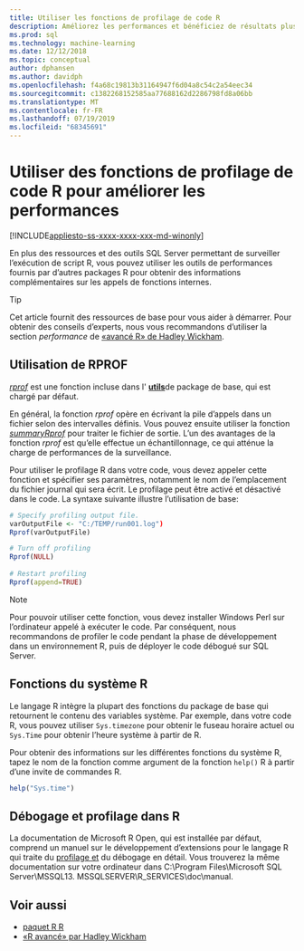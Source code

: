 ```yaml
---
title: Utiliser les fonctions de profilage de code R
description: Améliorez les performances et bénéficiez de résultats plus rapides sur les calculs R sur SQL Server à l’aide des fonctions de profilage R pour retourner des informations sur les appels de fonction internes.
ms.prod: sql
ms.technology: machine-learning
ms.date: 12/12/2018
ms.topic: conceptual
author: dphansen
ms.author: davidph
ms.openlocfilehash: f4a68c19813b31164947f6d04a8c54c2a54eec34
ms.sourcegitcommit: c1382268152585aa77688162d2286798fd8a06bb
ms.translationtype: MT
ms.contentlocale: fr-FR
ms.lasthandoff: 07/19/2019
ms.locfileid: "68345691"
---
```

# <a name="use-r-code-profiling-functions-to-improve-performance"></a>Utiliser des fonctions de profilage de code R pour améliorer les performances
[!INCLUDE[appliesto-ss-xxxx-xxxx-xxx-md-winonly](../../includes/appliesto-ss-xxxx-xxxx-xxx-md-winonly.md)]

En plus des ressources et des outils SQL Server permettant de surveiller l’exécution de script R, vous pouvez utiliser les outils de performances fournis par d’autres packages R pour obtenir des informations complémentaires sur les appels de fonctions internes. 

> [!TIP]
> Cet article fournit des ressources de base pour vous aider à démarrer. Pour obtenir des conseils d’experts, nous vous recommandons d’utiliser la section *performance* de [«avancé R» de Hadley Wickham](http://adv-r.had.co.nz).

## <a name="using-rprof"></a>Utilisation de RPROF

[*rprof*](https://www.rdocumentation.org/packages/utils/versions/3.5.1/topics/Rprof) est une fonction incluse dans l' [**utils**](https://www.rdocumentation.org/packages/utils/versions/3.5.1)de package de base, qui est chargé par défaut. 

En général, la fonction *rprof* opère en écrivant la pile d’appels dans un fichier selon des intervalles définis. Vous pouvez ensuite utiliser la fonction [*summaryRprof*](https://www.rdocumentation.org/packages/utils/versions/3.5.1/topics/summaryRprof) pour traiter le fichier de sortie. L’un des avantages de la fonction *rprof* est qu’elle effectue un échantillonnage, ce qui atténue la charge de performances de la surveillance.

Pour utiliser le profilage R dans votre code, vous devez appeler cette fonction et spécifier ses paramètres, notamment le nom de l’emplacement du fichier journal qui sera écrit. Le profilage peut être activé et désactivé dans le code. La syntaxe suivante illustre l’utilisation de base: 

```R
# Specify profiling output file.
varOutputFile <- "C:/TEMP/run001.log")
Rprof(varOutputFile)

# Turn off profiling
Rprof(NULL)
    
# Restart profiling
Rprof(append=TRUE)
```

> [!NOTE]
> Pour pouvoir utiliser cette fonction, vous devez installer Windows Perl sur l’ordinateur appelé à exécuter le code. Par conséquent, nous recommandons de profiler le code pendant la phase de développement dans un environnement R, puis de déployer le code débogué sur SQL Server.  


## <a name="r-system-functions"></a>Fonctions du système R

Le langage R intègre la plupart des fonctions du package de base qui retournent le contenu des variables système. Par exemple, dans votre code R, vous pouvez utiliser `Sys.timezone` pour obtenir le fuseau horaire actuel ou `Sys.Time` pour obtenir l’heure système à partir de R. 

Pour obtenir des informations sur les différentes fonctions du système R, tapez le nom de la fonction comme argument de la fonction `help()` R à partir d’une invite de commandes R.

```R
help("Sys.time")
```

## <a name="debugging-and-profiling-in-r"></a>Débogage et profilage dans R

La documentation de Microsoft R Open, qui est installée par défaut, comprend un manuel sur le développement d’extensions pour le langage R qui traite du [profilage et](https://cran.r-project.org/doc/manuals/r-release/R-exts.html#Debugging) du débogage en détail. Vous trouverez la même documentation sur votre ordinateur dans C:\Program Files\Microsoft SQL Server\MSSQL13. MSSQLSERVER\R_SERVICES\doc\manual.

## <a name="see-also"></a>Voir aussi

+ [paquet R R](https://www.rdocumentation.org/packages/utils/versions/3.5.1)
+ [«R avancé» par Hadley Wickham](http://adv-r.had.co.nz)
